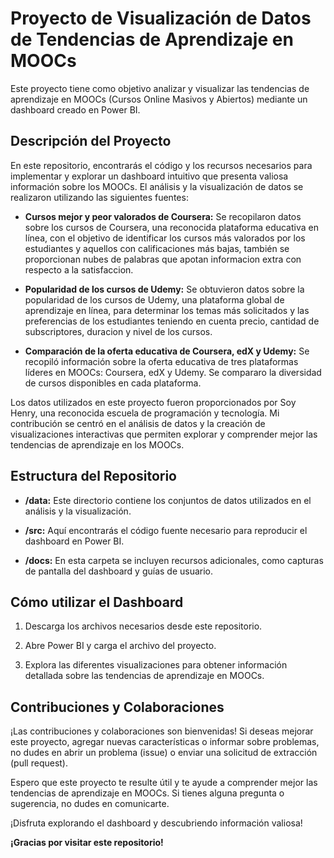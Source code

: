 # Proyecto de Visualización de Datos de Tendencias de Aprendizaje en MOOCs

Este proyecto tiene como objetivo analizar y visualizar las tendencias de aprendizaje en MOOCs (Cursos Online Masivos y Abiertos) mediante un dashboard creado en Power BI. 

## Descripción del Proyecto

En este repositorio, encontrarás el código y los recursos necesarios para implementar y explorar un dashboard intuitivo que presenta valiosa información sobre los MOOCs. El análisis y la visualización de datos se realizaron utilizando las siguientes fuentes:

- **Cursos mejor y peor valorados de Coursera:** Se recopilaron datos sobre los cursos de Coursera, una reconocida plataforma educativa en línea, con el objetivo de identificar los cursos más valorados por los estudiantes y aquellos con calificaciones más bajas, también se proporcionan nubes de palabras que apotan informacion extra con respecto a la satisfaccion.

- **Popularidad de los cursos de Udemy:** Se obtuvieron datos sobre la popularidad de los cursos de Udemy, una plataforma global de aprendizaje en línea, para determinar los temas más solicitados y las preferencias de los estudiantes teniendo en cuenta precio, cantidad de subscriptores, duracion y nivel de los cursos.

- **Comparación de la oferta educativa de Coursera, edX y Udemy:** Se recopiló información sobre la oferta educativa de tres plataformas líderes en MOOCs: Coursera, edX y Udemy. Se compararo la diversidad de cursos disponibles en cada plataforma.

Los datos utilizados en este proyecto fueron proporcionados por Soy Henry, una reconocida escuela de programación y tecnología. Mi contribución se centró en el análisis de datos y la creación de visualizaciones interactivas que permiten explorar y comprender mejor las tendencias de aprendizaje en los MOOCs.

## Estructura del Repositorio

- **/data:** Este directorio contiene los conjuntos de datos utilizados en el análisis y la visualización.

- **/src:** Aquí encontrarás el código fuente necesario para reproducir el dashboard en Power BI.

- **/docs:** En esta carpeta se incluyen recursos adicionales, como capturas de pantalla del dashboard y guías de usuario.

## Cómo utilizar el Dashboard

1. Descarga los archivos necesarios desde este repositorio.

2. Abre Power BI y carga el archivo del proyecto.

3. Explora las diferentes visualizaciones para obtener información detallada sobre las tendencias de aprendizaje en MOOCs.

## Contribuciones y Colaboraciones

¡Las contribuciones y colaboraciones son bienvenidas! Si deseas mejorar este proyecto, agregar nuevas características o informar sobre problemas, no dudes en abrir un problema (issue) o enviar una solicitud de extracción (pull request).

Espero que este proyecto te resulte útil y te ayude a comprender mejor las tendencias de aprendizaje en MOOCs. Si tienes alguna pregunta o sugerencia, no dudes en comunicarte.

¡Disfruta explorando el dashboard y descubriendo información valiosa!

**¡Gracias por visitar este repositorio!**

